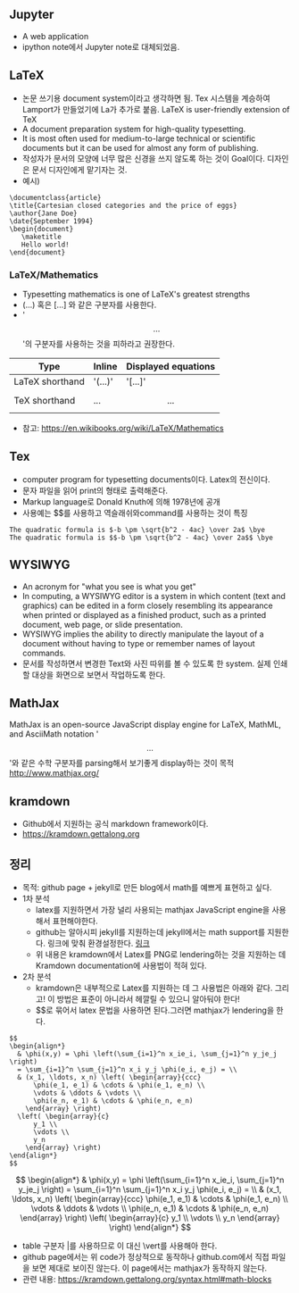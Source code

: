 ## Jupyter
- A web application
- ipython note에서 Jupyter note로 대체되었음.

## LaTeX
- 논문 쓰기용 document system이라고 생각하면 됨. Tex 시스템을 계승하여 Lamport가 만들었기에 La가 추가로 붙음. LaTeX is user-friendly extension of TeX
- A document preparation system for high-quality typesetting.
- It is most often used for medium-to-large technical or scientific documents but it can be used for almost any form of publishing.
- 작성자가 문서의 모양에 너무 많은 신경을 쓰지 않도록 하는 것이 Goal이다. 디자인은 문서 디자인에게 맡기자는 것.
- 예시)
```
\documentclass{article}
\title{Cartesian closed categories and the price of eggs}
\author{Jane Doe}
\date{September 1994}
\begin{document}
   \maketitle
   Hello world!
\end{document}
```
### LaTeX/Mathematics
- Typesetting mathematics is one of LaTeX's greatest strengths
- \(...\) 혹은	\[...\] 와 같은 구분자를 사용한다.
- '$$...$$'의 구분자를 사용하는 것을 피하라고 권장한다.

Type|Inline | Displayed equations
--------|-------|-------
LaTeX shorthand |	'\(...\)' |	'\[...\]'
TeX shorthand |	$...$ |	$$...$$

- 참고: https://en.wikibooks.org/wiki/LaTeX/Mathematics


## Tex
- computer program for typesetting documents이다. Latex의 전신이다.
- 문자 파일을 읽어 print의 형태로 출력해준다.
- Markup language로 Donald Knuth에 의해 1978년에 공개
- 사용예는 $$를 사용하고 역슬래쉬와command를 사용하는 것이 특징
```
The quadratic formula is $-b \pm \sqrt{b^2 - 4ac} \over 2a$ \bye
The quadratic formula is $$-b \pm \sqrt{b^2 - 4ac} \over 2a$$ \bye
```

## WYSIWYG
- An acronym for "what you see is what you get"
- In computing, a WYSIWYG editor is a system in which content (text and graphics) can be edited in a form closely resembling its appearance when printed or displayed as a finished product, such as a printed document, web page, or slide presentation.
- WYSIWYG implies the ability to directly manipulate the layout of a document without having to type or remember names of layout commands.
- 문서를 작성하면서 변경한 Text와 사진 따위를 볼 수 있도록 한 system. 실제 인쇄할 대상을 화면으로 보면서 작업하도록 한다.

## MathJax
MathJax is an open-source JavaScript display engine for LaTeX, MathML, and AsciiMath notation
'$$...$$'와 같은 수학 구분자를 parsing해서 보기좋게 display하는 것이 목적
http://www.mathjax.org/

## kramdown
- Github에서 지원하는 공식 markdown framework이다.
- https://kramdown.gettalong.org

## 정리
- 목적: github page + jekyll로 만든 blog에서 math를 예쁘게 표현하고 싶다.
- 1차 분석
  * latex를 지원하면서 가장 널리 사용되는 mathjax JavaScript engine을 사용해서 표현해야한다.
  * github는 알아시피 jekyll를 지원하는데 jekyll에서는 math support를 지원한다. 링크에 맞춰 환경설정한다. [링크](https://jekyllrb.com/docs/extras/#math-support)
  * 위 내용은 kramdown에서 Latex를 PNG로 lendering하는 것을 지원하는 데 Kramdown documentation에 사용법이 적혀 있다.
- 2차 분석
  * kramdown은 내부적으로 Latex를 지원하는 데 그 사용법은 아래와 같다. 그리고! 이 방법은 표준이 아니라서 헤깔릴 수 있으니 알아둬야 한다!
  * $$로 묶어서 latex 문법을 사용하면 된다.그러면 mathjax가 lendering을 한다.
```
$$
\begin{align*}
  & \phi(x,y) = \phi \left(\sum_{i=1}^n x_ie_i, \sum_{j=1}^n y_je_j \right)
  = \sum_{i=1}^n \sum_{j=1}^n x_i y_j \phi(e_i, e_j) = \\
  & (x_1, \ldots, x_n) \left( \begin{array}{ccc}
      \phi(e_1, e_1) & \cdots & \phi(e_1, e_n) \\
      \vdots & \ddots & \vdots \\
      \phi(e_n, e_1) & \cdots & \phi(e_n, e_n)
    \end{array} \right)
  \left( \begin{array}{c}
      y_1 \\
      \vdots \\
      y_n
    \end{array} \right)
\end{align*}
$$
```
$$
\begin{align*}
  & \phi(x,y) = \phi \left(\sum_{i=1}^n x_ie_i, \sum_{j=1}^n y_je_j \right)
  = \sum_{i=1}^n \sum_{j=1}^n x_i y_j \phi(e_i, e_j) = \\
  & (x_1, \ldots, x_n) \left( \begin{array}{ccc}
      \phi(e_1, e_1) & \cdots & \phi(e_1, e_n) \\
      \vdots & \ddots & \vdots \\
      \phi(e_n, e_1) & \cdots & \phi(e_n, e_n)
    \end{array} \right)
  \left( \begin{array}{c}
      y_1 \\
      \vdots \\
      y_n
    \end{array} \right)
\end{align*}
$$
  * table 구분자 |를 사용하므로 이 대신 \vert를 사용해아 한다.
  * github page에서는 위 code가 정상적으로 동작하나 github.com에서 직접 파일을 보면 제대로 보이진 않는다. 이 page에서는 mathjax가 동작하지 않는다.
  * 관련 내용: https://kramdown.gettalong.org/syntax.html#math-blocks
